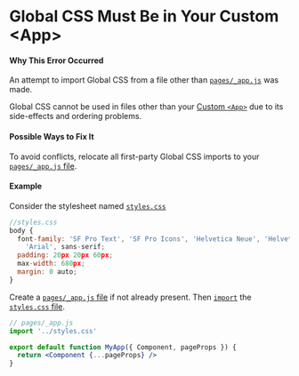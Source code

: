 # Global CSS Must Be in Your Custom \<App\>

#### Why This Error Occurred

An attempt to import Global CSS from a file other than [`pages/_app.js`](https://nextjs.org/docs/advanced-features/custom-app) was made.

Global CSS cannot be used in files other than your [Custom `<App>`](https://nextjs.org/docs/advanced-features/custom-app) due to its side-effects and ordering problems.

#### Possible Ways to Fix It

To avoid conflicts, relocate all first-party Global CSS imports to your [`pages/_app.js` file](https://nextjs.org/docs/advanced-features/custom-app).

#### Example

Consider the stylesheet named [`styles.css`](https://nextjs.org/docs/basic-features/built-in-css-support#adding-a-global-stylesheet)

```jsx
//styles.css
body {
  font-family: 'SF Pro Text', 'SF Pro Icons', 'Helvetica Neue', 'Helvetica',
    'Arial', sans-serif;
  padding: 20px 20px 60px;
  max-width: 680px;
  margin: 0 auto;
}
```

Create a [`pages/_app.js` file](https://nextjs.org/docs/advanced-features/custom-app) if not already present. Then [`import`](https://developer.mozilla.org/en-US/docs/Web/JavaScript/Reference/Statements/import) the [`styles.css` file](https://nextjs.org/docs/basic-features/built-in-css-support#adding-a-global-stylesheet).

```jsx
// pages/_app.js
import '../styles.css'

export default function MyApp({ Component, pageProps }) {
  return <Component {...pageProps} />
}
```
